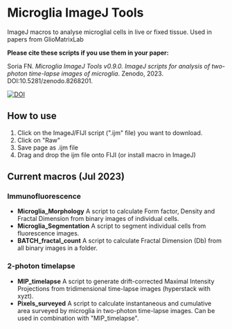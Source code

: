 # Microglia ImageJ Tools
ImageJ macros to analyse microglial cells in live or fixed tissue. Used in papers from GlioMatrixLab

**Please cite these scripts if you use them in your paper:**

Soria FN. *Microglia ImageJ Tools v0.9.0. ImageJ scripts for analysis of two-photon time-lapse images of microglia*. Zenodo, 2023. DOI:10.5281/zenodo.8268201.

[![DOI](https://zenodo.org/badge/341842086.svg)](https://zenodo.org/badge/latestdoi/341842086)

## How to use
1. Click on the ImageJ/FIJI script (".ijm" file) you want to download.
2. Click on "Raw"
3. Save page as .ijm file
4. Drag and drop the ijm file onto FIJI (or install macro in ImageJ)

## Current macros (Jul 2023)
### Immunofluorescence
- **Microglia_Morphology**  A script to calculate Form factor, Density and Fractal Dimension from binary images of individual cells.
- **Microglia_Segmentation**  A script to segment individual cells from fluorescence images.
- **BATCH_fractal_count**  A script to calculate Fractal Dimension (Db) from all binary images in a folder.
### 2-photon timelapse
- **MIP_timelapse**  A script to generate drift-corrected Maximal Intensity Projections from tridimensional time-lapse images (hyperstack with xyzt).
- **Pixels_surveyed**  A script to calculate instantaneous and cumulative area surveyed by microglia in two-photon time-lapse images. Can be used in combination with "MIP_timelapse".
